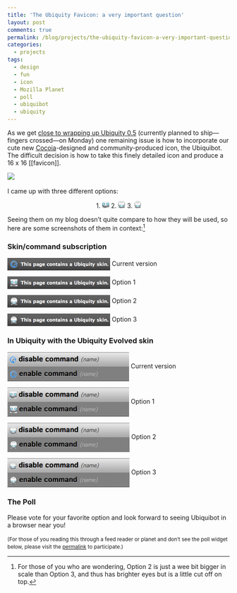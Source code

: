 ```yaml
---
title: 'The Ubiquity Favicon: a very important question'
layout: post
comments: true
permalink: /blog/projects/the-ubiquity-favicon-a-very-important-question/
categories:
  - projects
tags:
  - design
  - fun
  - icon
  - Mozilla Planet
  - poll
  - ubiquibot
  - ubiquity
---
```

As we get [close to wrapping up Ubiquity 0.5][1] (currently planned to ship—fingers crossed—on Monday) one remaining issue is how to incorporate our cute new [Cocoia][2]-designed and community-produced icon, the Ubiquibot. The difficult decision is how to take this finely detailed icon and produce a 16 x 16 [[favicon]].

<a rel='lightbox[ubiquibot]' href='http://farm4.static.flickr.com/3534/3212467124_9751ae95d3_o.jpg'><img class='limages' src='http://farm4.static.flickr.com/3534/3212467124_404b3b3806.jpg' /></a>

I came up with three different options:

<center>
  1. <img src="/static/uploads/2009/06/ubiquibot-favicon1.png" alt="ubiquibot-favicon1.png" border="0" width="16" height="16" /> 2. <img src="/static/uploads/2009/06/ubiquibot-favicon2.png" alt="ubiquibot-favicon2.png" border="0" width="16" height="16" /> 3. <img src="/static/uploads/2009/06/ubiquibot-favicon3.png" alt="ubiquibot-favicon3.png" border="0" width="15" height="16" />
</center>

Seeing them on my blog doesn&#8217;t quite compare to how they will be used, so here are some screenshots of them in context:[^1]

<!--more-->

### Skin/command subscription

<img style='vertical-align:middle' src="/static/uploads/2009/06/original.png" alt="original.png" border="0" width="233" height="28" /> Current version

<img style='vertical-align:middle' src="/static/uploads/2009/06/favicon1.png" alt="favicon1.png" border="0" width="233" height="28" /> Option 1

<img style='vertical-align:middle' src="/static/uploads/2009/06/favicon2.png" alt="favicon2.png" border="0" width="233" height="28" /> Option 2

<img style='vertical-align:middle' src="/static/uploads/2009/06/favicon3.png" alt="favicon3.png" border="0" width="233" height="28" /> Option 3

### In Ubiquity with the Ubiquity Evolved skin

<img style='vertical-align:middle' src="/static/uploads/2009/06/original-command.png" alt="original-command.png" border="0" width="276" height="66" /> Current version

<img style='vertical-align:middle' src="/static/uploads/2009/06/favicon1-command.png" alt="favicon1-command.png" border="0" width="276" height="66" /> Option 1

<img style='vertical-align:middle' src="/static/uploads/2009/06/favicon2-command.png" alt="favicon2-command.png" border="0" width="277" height="66" /> Option 2

<img style='vertical-align:middle' src="/static/uploads/2009/06/favicon3-command.png" alt="favicon3-command.png" border="0" width="277" height="66" /> Option 3

### The Poll

Please vote for your favorite option and look forward to seeing Ubiquibot in a browser near you!

<small>(For those of you reading this through a feed reader or planet and don&#8217;t see the poll widget below, please visit the <a href="http://mitcho.com/blog/projects/the-ubiquity-favicon-a-very-important-question/">permalink</a> to participate.)</small> 

[^1]:    
    For those of you who are wondering, Option 2 is just a wee bit bigger in scale than Option 3, and thus has brighter eyes but is a little cut off on top.

 [1]: http://ubiquity.mozilla.com/trac/query?status=accepted&status=assigned&status=new&status=reopened&groupdesc=1&group=priority&order=priority&col=id&col=summary&col=status&col=owner&col=component&milestone=Ubiquity+0.5&report=10
 [2]: http://cocoia.com/